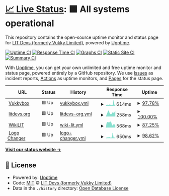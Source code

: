 # [📈 Live Status](https://status.vukkybox.com): <!--live status--> **🟩 All systems operational**

This repository contains the open-source uptime monitor and status page for [LIT Devs (formerly Vukky Limited)](https://status.vukkybox.com), powered by [Upptime](https://github.com/upptime/upptime).

[![Uptime CI](https://github.com/litdevs/upptime/workflows/Uptime%20CI/badge.svg)](https://github.com/litdevs/upptime/actions?query=workflow%3A%22Uptime+CI%22)
[![Response Time CI](https://github.com/litdevs/upptime/workflows/Response%20Time%20CI/badge.svg)](https://github.com/litdevs/upptime/actions?query=workflow%3A%22Response+Time+CI%22)
[![Graphs CI](https://github.com/litdevs/upptime/workflows/Graphs%20CI/badge.svg)](https://github.com/litdevs/upptime/actions?query=workflow%3A%22Graphs+CI%22)
[![Static Site CI](https://github.com/litdevs/upptime/workflows/Static%20Site%20CI/badge.svg)](https://github.com/litdevs/upptime/actions?query=workflow%3A%22Static+Site+CI%22)
[![Summary CI](https://github.com/litdevs/upptime/workflows/Summary%20CI/badge.svg)](https://github.com/litdevs/upptime/actions?query=workflow%3A%22Summary+CI%22)

With [Upptime](https://upptime.js.org), you can get your own unlimited and free uptime monitor and status page, powered entirely by a GitHub repository. We use [Issues](https://github.com/litdevs/upptime/issues) as incident reports, [Actions](https://github.com/litdevs/upptime/actions) as uptime monitors, and [Pages](https://status.vukkybox.com) for the status page.

<!--start: status pages-->
<!-- This summary is generated by Upptime (https://github.com/upptime/upptime) -->
<!-- Do not edit this manually, your changes will be overwritten -->
<!-- prettier-ignore -->
| URL | Status | History | Response Time | Uptime |
| --- | ------ | ------- | ------------- | ------ |
| <img alt="" src="https://i.imgur.com/i7NUtSC.png" height="13"> [Vukkybox](https://vukkybox.com) | 🟩 Up | [vukkybox.yml](https://github.com/LITdevs/upptime/commits/HEAD/history/vukkybox.yml) | <details><summary><img alt="Response time graph" src="./graphs/vukkybox/response-time-week.png" height="20"> 614ms</summary><br><a href="https://status.litdevs.org/history/vukkybox"><img alt="Response time 465" src="https://img.shields.io/endpoint?url=https%3A%2F%2Fraw.githubusercontent.com%2FLITdevs%2Fupptime%2FHEAD%2Fapi%2Fvukkybox%2Fresponse-time.json"></a><br><a href="https://status.litdevs.org/history/vukkybox"><img alt="24-hour response time 452" src="https://img.shields.io/endpoint?url=https%3A%2F%2Fraw.githubusercontent.com%2FLITdevs%2Fupptime%2FHEAD%2Fapi%2Fvukkybox%2Fresponse-time-day.json"></a><br><a href="https://status.litdevs.org/history/vukkybox"><img alt="7-day response time 614" src="https://img.shields.io/endpoint?url=https%3A%2F%2Fraw.githubusercontent.com%2FLITdevs%2Fupptime%2FHEAD%2Fapi%2Fvukkybox%2Fresponse-time-week.json"></a><br><a href="https://status.litdevs.org/history/vukkybox"><img alt="30-day response time 440" src="https://img.shields.io/endpoint?url=https%3A%2F%2Fraw.githubusercontent.com%2FLITdevs%2Fupptime%2FHEAD%2Fapi%2Fvukkybox%2Fresponse-time-month.json"></a><br><a href="https://status.litdevs.org/history/vukkybox"><img alt="1-year response time 465" src="https://img.shields.io/endpoint?url=https%3A%2F%2Fraw.githubusercontent.com%2FLITdevs%2Fupptime%2FHEAD%2Fapi%2Fvukkybox%2Fresponse-time-year.json"></a></details> | <details><summary><a href="https://status.litdevs.org/history/vukkybox">97.78%</a></summary><a href="https://status.litdevs.org/history/vukkybox"><img alt="All-time uptime 99.52%" src="https://img.shields.io/endpoint?url=https%3A%2F%2Fraw.githubusercontent.com%2FLITdevs%2Fupptime%2FHEAD%2Fapi%2Fvukkybox%2Fuptime.json"></a><br><a href="https://status.litdevs.org/history/vukkybox"><img alt="24-hour uptime 100.00%" src="https://img.shields.io/endpoint?url=https%3A%2F%2Fraw.githubusercontent.com%2FLITdevs%2Fupptime%2FHEAD%2Fapi%2Fvukkybox%2Fuptime-day.json"></a><br><a href="https://status.litdevs.org/history/vukkybox"><img alt="7-day uptime 97.78%" src="https://img.shields.io/endpoint?url=https%3A%2F%2Fraw.githubusercontent.com%2FLITdevs%2Fupptime%2FHEAD%2Fapi%2Fvukkybox%2Fuptime-week.json"></a><br><a href="https://status.litdevs.org/history/vukkybox"><img alt="30-day uptime 99.49%" src="https://img.shields.io/endpoint?url=https%3A%2F%2Fraw.githubusercontent.com%2FLITdevs%2Fupptime%2FHEAD%2Fapi%2Fvukkybox%2Fuptime-month.json"></a><br><a href="https://status.litdevs.org/history/vukkybox"><img alt="1-year uptime 99.52%" src="https://img.shields.io/endpoint?url=https%3A%2F%2Fraw.githubusercontent.com%2FLITdevs%2Fupptime%2FHEAD%2Fapi%2Fvukkybox%2Fuptime-year.json"></a></details>
| <img alt="" src="https://i.imgur.com/DL9hQly.png" height="13"> [litdevs.org](https://litdevs.org) | 🟩 Up | [litdevs-org.yml](https://github.com/LITdevs/upptime/commits/HEAD/history/litdevs-org.yml) | <details><summary><img alt="Response time graph" src="./graphs/litdevs-org/response-time-week.png" height="20"> 258ms</summary><br><a href="https://status.litdevs.org/history/litdevs-org"><img alt="Response time 294" src="https://img.shields.io/endpoint?url=https%3A%2F%2Fraw.githubusercontent.com%2FLITdevs%2Fupptime%2FHEAD%2Fapi%2Flitdevs-org%2Fresponse-time.json"></a><br><a href="https://status.litdevs.org/history/litdevs-org"><img alt="24-hour response time 258" src="https://img.shields.io/endpoint?url=https%3A%2F%2Fraw.githubusercontent.com%2FLITdevs%2Fupptime%2FHEAD%2Fapi%2Flitdevs-org%2Fresponse-time-day.json"></a><br><a href="https://status.litdevs.org/history/litdevs-org"><img alt="7-day response time 258" src="https://img.shields.io/endpoint?url=https%3A%2F%2Fraw.githubusercontent.com%2FLITdevs%2Fupptime%2FHEAD%2Fapi%2Flitdevs-org%2Fresponse-time-week.json"></a><br><a href="https://status.litdevs.org/history/litdevs-org"><img alt="30-day response time 249" src="https://img.shields.io/endpoint?url=https%3A%2F%2Fraw.githubusercontent.com%2FLITdevs%2Fupptime%2FHEAD%2Fapi%2Flitdevs-org%2Fresponse-time-month.json"></a><br><a href="https://status.litdevs.org/history/litdevs-org"><img alt="1-year response time 294" src="https://img.shields.io/endpoint?url=https%3A%2F%2Fraw.githubusercontent.com%2FLITdevs%2Fupptime%2FHEAD%2Fapi%2Flitdevs-org%2Fresponse-time-year.json"></a></details> | <details><summary><a href="https://status.litdevs.org/history/litdevs-org">100.00%</a></summary><a href="https://status.litdevs.org/history/litdevs-org"><img alt="All-time uptime 100.00%" src="https://img.shields.io/endpoint?url=https%3A%2F%2Fraw.githubusercontent.com%2FLITdevs%2Fupptime%2FHEAD%2Fapi%2Flitdevs-org%2Fuptime.json"></a><br><a href="https://status.litdevs.org/history/litdevs-org"><img alt="24-hour uptime 100.00%" src="https://img.shields.io/endpoint?url=https%3A%2F%2Fraw.githubusercontent.com%2FLITdevs%2Fupptime%2FHEAD%2Fapi%2Flitdevs-org%2Fuptime-day.json"></a><br><a href="https://status.litdevs.org/history/litdevs-org"><img alt="7-day uptime 100.00%" src="https://img.shields.io/endpoint?url=https%3A%2F%2Fraw.githubusercontent.com%2FLITdevs%2Fupptime%2FHEAD%2Fapi%2Flitdevs-org%2Fuptime-week.json"></a><br><a href="https://status.litdevs.org/history/litdevs-org"><img alt="30-day uptime 100.00%" src="https://img.shields.io/endpoint?url=https%3A%2F%2Fraw.githubusercontent.com%2FLITdevs%2Fupptime%2FHEAD%2Fapi%2Flitdevs-org%2Fuptime-month.json"></a><br><a href="https://status.litdevs.org/history/litdevs-org"><img alt="1-year uptime 100.00%" src="https://img.shields.io/endpoint?url=https%3A%2F%2Fraw.githubusercontent.com%2FLITdevs%2Fupptime%2FHEAD%2Fapi%2Flitdevs-org%2Fuptime-year.json"></a></details>
| <img alt="" src="https://favicons.githubusercontent.com/wiki.litdevs.org" height="13"> [WikiLIT](https://wiki.litdevs.org) | 🟩 Up | [wiki-lit.yml](https://github.com/LITdevs/upptime/commits/HEAD/history/wiki-lit.yml) | <details><summary><img alt="Response time graph" src="./graphs/wiki-lit/response-time-week.png" height="20"> 568ms</summary><br><a href="https://status.litdevs.org/history/wiki-lit"><img alt="Response time 692" src="https://img.shields.io/endpoint?url=https%3A%2F%2Fraw.githubusercontent.com%2FLITdevs%2Fupptime%2FHEAD%2Fapi%2Fwiki-lit%2Fresponse-time.json"></a><br><a href="https://status.litdevs.org/history/wiki-lit"><img alt="24-hour response time 673" src="https://img.shields.io/endpoint?url=https%3A%2F%2Fraw.githubusercontent.com%2FLITdevs%2Fupptime%2FHEAD%2Fapi%2Fwiki-lit%2Fresponse-time-day.json"></a><br><a href="https://status.litdevs.org/history/wiki-lit"><img alt="7-day response time 568" src="https://img.shields.io/endpoint?url=https%3A%2F%2Fraw.githubusercontent.com%2FLITdevs%2Fupptime%2FHEAD%2Fapi%2Fwiki-lit%2Fresponse-time-week.json"></a><br><a href="https://status.litdevs.org/history/wiki-lit"><img alt="30-day response time 586" src="https://img.shields.io/endpoint?url=https%3A%2F%2Fraw.githubusercontent.com%2FLITdevs%2Fupptime%2FHEAD%2Fapi%2Fwiki-lit%2Fresponse-time-month.json"></a><br><a href="https://status.litdevs.org/history/wiki-lit"><img alt="1-year response time 692" src="https://img.shields.io/endpoint?url=https%3A%2F%2Fraw.githubusercontent.com%2FLITdevs%2Fupptime%2FHEAD%2Fapi%2Fwiki-lit%2Fresponse-time-year.json"></a></details> | <details><summary><a href="https://status.litdevs.org/history/wiki-lit">87.25%</a></summary><a href="https://status.litdevs.org/history/wiki-lit"><img alt="All-time uptime 98.63%" src="https://img.shields.io/endpoint?url=https%3A%2F%2Fraw.githubusercontent.com%2FLITdevs%2Fupptime%2FHEAD%2Fapi%2Fwiki-lit%2Fuptime.json"></a><br><a href="https://status.litdevs.org/history/wiki-lit"><img alt="24-hour uptime 100.00%" src="https://img.shields.io/endpoint?url=https%3A%2F%2Fraw.githubusercontent.com%2FLITdevs%2Fupptime%2FHEAD%2Fapi%2Fwiki-lit%2Fuptime-day.json"></a><br><a href="https://status.litdevs.org/history/wiki-lit"><img alt="7-day uptime 87.25%" src="https://img.shields.io/endpoint?url=https%3A%2F%2Fraw.githubusercontent.com%2FLITdevs%2Fupptime%2FHEAD%2Fapi%2Fwiki-lit%2Fuptime-week.json"></a><br><a href="https://status.litdevs.org/history/wiki-lit"><img alt="30-day uptime 97.07%" src="https://img.shields.io/endpoint?url=https%3A%2F%2Fraw.githubusercontent.com%2FLITdevs%2Fupptime%2FHEAD%2Fapi%2Fwiki-lit%2Fuptime-month.json"></a><br><a href="https://status.litdevs.org/history/wiki-lit"><img alt="1-year uptime 98.63%" src="https://img.shields.io/endpoint?url=https%3A%2F%2Fraw.githubusercontent.com%2FLITdevs%2Fupptime%2FHEAD%2Fapi%2Fwiki-lit%2Fuptime-year.json"></a></details>
| <img alt="" src="https://i.imgur.com/0AXpPJF.png" height="13"> [Logo Changer](https://logo.litdevs.org) | 🟩 Up | [logo-changer.yml](https://github.com/LITdevs/upptime/commits/HEAD/history/logo-changer.yml) | <details><summary><img alt="Response time graph" src="./graphs/logo-changer/response-time-week.png" height="20"> 650ms</summary><br><a href="https://status.litdevs.org/history/logo-changer"><img alt="Response time 526" src="https://img.shields.io/endpoint?url=https%3A%2F%2Fraw.githubusercontent.com%2FLITdevs%2Fupptime%2FHEAD%2Fapi%2Flogo-changer%2Fresponse-time.json"></a><br><a href="https://status.litdevs.org/history/logo-changer"><img alt="24-hour response time 442" src="https://img.shields.io/endpoint?url=https%3A%2F%2Fraw.githubusercontent.com%2FLITdevs%2Fupptime%2FHEAD%2Fapi%2Flogo-changer%2Fresponse-time-day.json"></a><br><a href="https://status.litdevs.org/history/logo-changer"><img alt="7-day response time 650" src="https://img.shields.io/endpoint?url=https%3A%2F%2Fraw.githubusercontent.com%2FLITdevs%2Fupptime%2FHEAD%2Fapi%2Flogo-changer%2Fresponse-time-week.json"></a><br><a href="https://status.litdevs.org/history/logo-changer"><img alt="30-day response time 564" src="https://img.shields.io/endpoint?url=https%3A%2F%2Fraw.githubusercontent.com%2FLITdevs%2Fupptime%2FHEAD%2Fapi%2Flogo-changer%2Fresponse-time-month.json"></a><br><a href="https://status.litdevs.org/history/logo-changer"><img alt="1-year response time 526" src="https://img.shields.io/endpoint?url=https%3A%2F%2Fraw.githubusercontent.com%2FLITdevs%2Fupptime%2FHEAD%2Fapi%2Flogo-changer%2Fresponse-time-year.json"></a></details> | <details><summary><a href="https://status.litdevs.org/history/logo-changer">98.62%</a></summary><a href="https://status.litdevs.org/history/logo-changer"><img alt="All-time uptime 99.79%" src="https://img.shields.io/endpoint?url=https%3A%2F%2Fraw.githubusercontent.com%2FLITdevs%2Fupptime%2FHEAD%2Fapi%2Flogo-changer%2Fuptime.json"></a><br><a href="https://status.litdevs.org/history/logo-changer"><img alt="24-hour uptime 100.00%" src="https://img.shields.io/endpoint?url=https%3A%2F%2Fraw.githubusercontent.com%2FLITdevs%2Fupptime%2FHEAD%2Fapi%2Flogo-changer%2Fuptime-day.json"></a><br><a href="https://status.litdevs.org/history/logo-changer"><img alt="7-day uptime 98.62%" src="https://img.shields.io/endpoint?url=https%3A%2F%2Fraw.githubusercontent.com%2FLITdevs%2Fupptime%2FHEAD%2Fapi%2Flogo-changer%2Fuptime-week.json"></a><br><a href="https://status.litdevs.org/history/logo-changer"><img alt="30-day uptime 99.68%" src="https://img.shields.io/endpoint?url=https%3A%2F%2Fraw.githubusercontent.com%2FLITdevs%2Fupptime%2FHEAD%2Fapi%2Flogo-changer%2Fuptime-month.json"></a><br><a href="https://status.litdevs.org/history/logo-changer"><img alt="1-year uptime 99.79%" src="https://img.shields.io/endpoint?url=https%3A%2F%2Fraw.githubusercontent.com%2FLITdevs%2Fupptime%2FHEAD%2Fapi%2Flogo-changer%2Fuptime-year.json"></a></details>

<!--end: status pages-->

[**Visit our status website →**](https://status.vukkybox.com)

## 📄 License

- Powered by: [Upptime](https://github.com/upptime/upptime)
- Code: [MIT](./LICENSE) © [LIT Devs (formerly Vukky Limited)](https://status.vukkybox.com)
- Data in the `./history` directory: [Open Database License](https://opendatacommons.org/licenses/odbl/1-0/)
